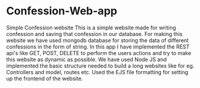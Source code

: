 # Confession-Web-app
Simple Confession website
This is a simple website made for writing confession and saving that confession in our database. 
For making this website we have used mongodb database for storing the data of different confessions in the form of string. 
In this app I have implemented the REST api's like GET, POST, DELETE to perform the users actions and try to make this website as dynamic as possible.
We have used Node JS and implemented the basic structure needed to build a long websites like for eg. Controllers and model, routes etc. 
Used the EJS file formatting for setting up the frontend of the website.
